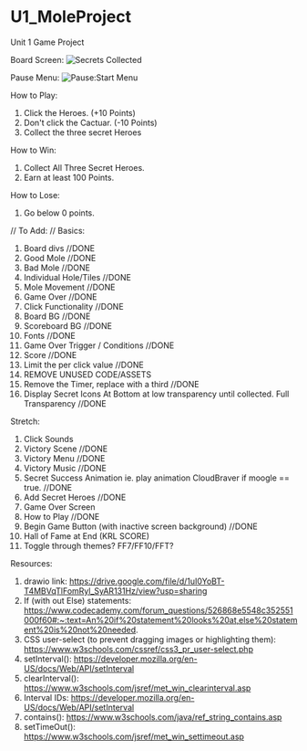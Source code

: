 # U1_MoleProject
Unit 1 Game Project

Board Screen:
![Secrets Collected](https://github.com/KLoCascio/U1_MoleProject/assets/143006805/50d3a346-6a6d-42f0-8b44-5673abf39dd6)

Pause Menu:
![Pause:Start Menu](https://github.com/KLoCascio/U1_MoleProject/assets/143006805/712928c9-bd93-4e94-8489-bf2b737fdc82)

How to Play:
01. Click the Heroes. (+10 Points)
02. Don't click the Cactuar. (-10 Points)
03. Collect the three secret Heroes

How to Win: 
01. Collect All Three Secret Heroes.
02. Earn at least 100 Points.

How to Lose:
01. Go below 0 points.


// To Add: //
Basics:
01. Board divs  //DONE
02. Good Mole   //DONE
03. Bad Mole    //DONE
04. Individual Hole/Tiles   //DONE
05. Mole Movement   //DONE
06. Game Over  //DONE
07. Click Functionality //DONE
08. Board BG //DONE
09. Scoreboard BG //DONE
10. Fonts //DONE
11. Game Over Trigger / Conditions    //DONE
12. Score    //DONE
13. Limit the per click value //DONE
14. REMOVE UNUSED CODE/ASSETS
15. Remove the Timer, replace with a third //DONE
16. Display Secret Icons At Bottom at low transparency until collected. Full Transparency //DONE

Stretch:
01. Click Sounds
02. Victory Scene //DONE
03. Victory Menu //DONE
04. Victory Music //DONE
05. Secret Success Animation ie. play animation CloudBraver if moogle == true. //DONE
06. Add Secret Heroes //DONE
07. Game Over Screen
08. How to Play //DONE
09. Begin Game Button (with inactive screen background) //DONE
10. Hall of Fame at End (KRL SCORE)
11. Toggle through themes? FF7/FF10/FFT?

Resources: 
1. drawio link: https://drive.google.com/file/d/1uI0YoBT-T4MBVqTlFomRyl_SyAR131Hz/view?usp=sharing
2. If (with out Else) statements: https://www.codecademy.com/forum_questions/526868e5548c352551000f60#:~:text=An%20if%20statement%20looks%20at,else%20statement%20is%20not%20needed.
3. CSS user-select (to prevent dragging images or highlighting them): https://www.w3schools.com/cssref/css3_pr_user-select.php
4. setInterval(): https://developer.mozilla.org/en-US/docs/Web/API/setInterval
5. clearInterval(): https://www.w3schools.com/jsref/met_win_clearinterval.asp
6. Interval IDs: https://developer.mozilla.org/en-US/docs/Web/API/setInterval
7. contains(): https://www.w3schools.com/java/ref_string_contains.asp
8. setTimeOut(): https://www.w3schools.com/jsref/met_win_settimeout.asp
